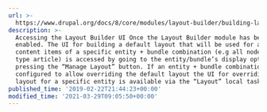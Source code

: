 ```yaml
---
url: >-
  https://www.drupal.org/docs/8/core/modules/layout-builder/building-layouts-using-the-layout-builder-ui
description: >-
  Accessing the Layout Builder UI Once the Layout Builder module has been
  enabled. The UI for building a default layout that will be used for all
  content items of a specific entity + bundle combination (e.g all nodes of the
  type article) is accessed by going to the entity/bundle’s display options and
  pressing the “Manage Layout” button. If an entity + bundle combination is
  configured to allow overriding the default layout the UI for overriding the
  layout for a specific entity is available via the “Layout” local task.
published_time: '2019-02-22T21:44:23+00:00'
modified_time: '2021-03-29T09:05:50+00:00'
---
```

